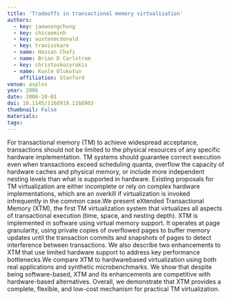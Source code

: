 ```yaml
---
title: 'Tradeoffs in transactional memory virtualization'
authors:
  - key: jaewoongchung
  - key: chicaominh
  - key: austenmcdonald
  - key: travisskare
  - name: Hassan Chafi
  - name: Brian D Carlstrom
  - key: christoskozyrakis
  - name: Kunle Olukotun
    affiliation: Stanford
venue: asplos
year: 2006
date: 2006-10-01
doi: 10.1145/1168919.1168903
thumbnail: False
materials:
tags:
---
```

For transactional memory (TM) to achieve widespread acceptance, transactions should not be limited to the physical resources of any specific hardware implementation. TM systems should guarantee correct execution even when transactions exceed scheduling quanta, overflow the capacity of hardware caches and physical memory, or include more independent nesting levels than what is supported in hardware. Existing proposals for TM virtualization are either incomplete or rely on complex hardware implementations, which are an overkill if virtualization is invoked infrequently in the common case.We present eXtended Transactional Memory (XTM), the first TM virtualization system that virtualizes all aspects of transactional execution (time, space, and nesting depth). XTM is implemented in software using virtual memory support. It operates at page granularity, using private copies of overflowed pages to buffer memory updates until the transaction commits and snapshots of pages to detect interference between transactions. We also describe two enhancements to XTM that use limited hardware support to address key performance bottlenecks.We compare XTM to hardwarebased virtualization using both real applications and synthetic microbenchmarks. We show that despite being software-based, XTM and its enhancements are competitive with hardware-based alternatives. Overall, we demonstrate that XTM provides a complete, flexible, and low-cost mechanism for practical TM virtualization.
